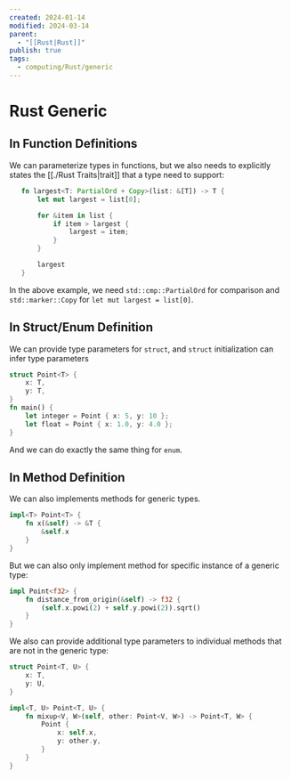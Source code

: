 ```yaml
---
created: 2024-01-14
modified: 2024-03-14
parent:
  - "[[Rust|Rust]]"
publish: true
tags:
  - computing/Rust/generic
---
```


# Rust Generic

## In Function Definitions
We can parameterize types in functions, but we also needs to explicitly states the [[./Rust Traits|trait]] that a type need to support:

```rust
   fn largest<T: PartialOrd + Copy>(list: &[T]) -> T {
       let mut largest = list[0];

       for &item in list {
           if item > largest {
               largest = item;
           }
       }

       largest
   }
```

In the above example, we need `std::cmp::PartialOrd` for comparison and `std::marker::Copy` for `let mut largest = list[0]`.
## In Struct/Enum Definition
We can provide type parameters for `struct`, and `struct` initialization can infer type parameters

```rust
struct Point<T> {
    x: T,
    y: T,
}
fn main() {
    let integer = Point { x: 5, y: 10 };
    let float = Point { x: 1.0, y: 4.0 };
}
```

And we can do exactly the same thing for `enum`.

## In Method Definition
We can also implements methods for generic types.
```rust
impl<T> Point<T> {
    fn x(&self) -> &T {
        &self.x
    }
}
```

But we can also only implement method for specific instance of a generic type:
```rust
impl Point<f32> {
    fn distance_from_origin(&self) -> f32 {
        (self.x.powi(2) + self.y.powi(2)).sqrt()
    }
}
```

We also can provide additional type parameters to individual methods that are not in the generic type:
```rust
struct Point<T, U> {
    x: T,
    y: U,
}

impl<T, U> Point<T, U> {
    fn mixup<V, W>(self, other: Point<V, W>) -> Point<T, W> {
        Point {
            x: self.x,
            y: other.y,
        }
    }
}
```